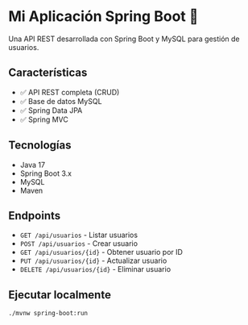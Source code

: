 # Mi Aplicación Spring Boot 🚀

Una API REST desarrollada con Spring Boot y MySQL para gestión de usuarios.

## Características
- ✅ API REST completa (CRUD)
- ✅ Base de datos MySQL
- ✅ Spring Data JPA
- ✅ Spring MVC

## Tecnologías
- Java 17
- Spring Boot 3.x
- MySQL
- Maven

## Endpoints
- `GET /api/usuarios` - Listar usuarios
- `POST /api/usuarios` - Crear usuario
- `GET /api/usuarios/{id}` - Obtener usuario por ID
- `PUT /api/usuarios/{id}` - Actualizar usuario
- `DELETE /api/usuarios/{id}` - Eliminar usuario

## Ejecutar localmente
```bash
./mvnw spring-boot:run
